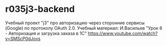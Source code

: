 # r035j3-backend
Учебный проект "j3" про авторизацию через сторонние сервисы (Google) по протоколу OAuth 2.0.
Учебный материал:
И.Васильев "Урок 6 - Авторизация и загрузка заказа в 1С"
https://www.youtube.com/watch?v=SMScP0dJovs
